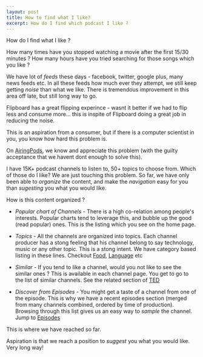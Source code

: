 ```yaml
---
layout: post
title: How to find what I like?
excerpt: How do I find which podcast I like ?
---
```


How do I find what I like ? 

How many times have you stopped watching a movie after the first 15/30 minutes ? How many hours have you tried searching for those songs which you like ? 

We have lot of *feeds* these days - facebook, twitter, google plus, many news feeds etc. In all these feeds how much ever they attempt, we still keep getting *noise* than what we like. There is tremendous improvement in this area off late, but still long way to go.

Flipboard has a great flipping experince - wasnt it better if we had to flip less and consume more... this is inspite of Flipboard doing a great job in reducing the noise. 

This is an aspiration from a consumer, but if there is a computer scientist in you, you know how hard this problem is.

On [AiringPods]({{site.airingpodsurl}}), we know and appreciate this problem (with the guilty acceptance that we havent dont enough to solve this). 

I have 15K+ podcast channels to listen to, 50+ topics to choose from. Which of those do I like? We are just touching this problem. So far, we have only been able to *organize* the content, and make the *navigation* easy for you than *sugesting* you what you would like.

How is this content organized ?

-	*Popular chart of Channels* - There is a high co-relation among people's interests. Popular charts tend to leverage this, and bubble up the good (read popular) ones. This is the listing which you see on the home page.

-	*Topics* - All the channels are organized into topics. Each channel producer has a stong feeling that his channel belong to say technology, music or any other topic. This is a stong intent. We have category based listing in these lines. Checkout [Food](http://www.airingpods.com/cats/food), [Language](http://www.airingpods.com/cats/language-courses) etc

-	*Similar* - If you tend to like a channel, would you not like to see the similar ones ? This is available in each channel page. You get to go to the list of similar channels. See the related section of [TED](http://www.airingpods.com/pods/npr-ted-radio-hour-podcast)

-	*Discover from Episodes* - You might get a taste of a channel from one of the episode. This is why we have a recent episodes section (merged from many channels combined, ordered by time of production). Browsing through this list gives us an easy way to *sample* the channel. Jump to [Episodes](http://www.airingpods.com/episodes)

This is where we have reached so far. 

Aspiration is that we reach a position to *suggest* you what you would like. Very long way!

